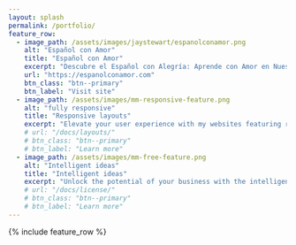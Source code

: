 ```yaml
---
layout: splash
permalink: /portfolio/
feature_row:
  - image_path: /assets/images/jaystewart/espanolconamor.png
    alt: "Español con Amor"
    title: "Español con Amor"
    excerpt: "Descubre el Español con Alegría: Aprende con Amor en Nuestras Divertidas Clases por Video Llamada. Conviértete en un Experto del Idioma con Nuestro Enfoque Cálido y Personalizado en Cada Llamada."
    url: "https://espanolconamor.com"
    btn_class: "btn--primary"
    btn_label: "Visit site"
  - image_path: /assets/images/mm-responsive-feature.png
    alt: "fully responsive"
    title: "Responsive layouts"
    excerpt: "Elevate your user experience with my websites featuring responsive layouts, seamlessly adapting to various devices and screen sizes for a stunning and user-friendly experience across the digital landscape."
    # url: "/docs/layouts/"
    # btn_class: "btn--primary"
    # btn_label: "Learn more"
  - image_path: /assets/images/mm-free-feature.png
    alt: "Intelligent ideas"
    title: "Intelligent ideas"
    excerpt: "Unlock the potential of your business with the intelligent ideas I bring to the table, strategically tailored to enhance your online presence, streamline functionality, and elevate your brand's success."
    # url: "/docs/license/"
    # btn_class: "btn--primary"
    # btn_label: "Learn more"      
---
```


{% include feature_row %}